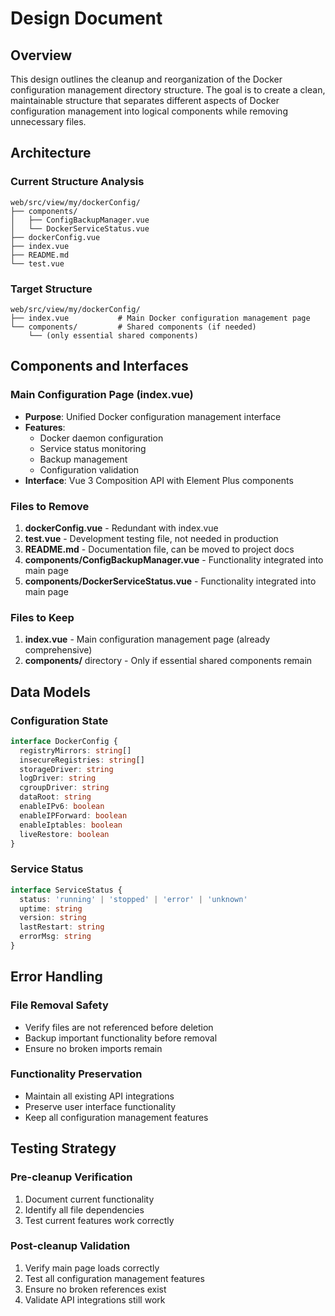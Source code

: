 # Design Document

## Overview

This design outlines the cleanup and reorganization of the Docker configuration management directory structure. The goal is to create a clean, maintainable structure that separates different aspects of Docker configuration management into logical components while removing unnecessary files.

## Architecture

### Current Structure Analysis
```
web/src/view/my/dockerConfig/
├── components/
│   ├── ConfigBackupManager.vue
│   └── DockerServiceStatus.vue
├── dockerConfig.vue
├── index.vue
├── README.md
└── test.vue
```

### Target Structure
```
web/src/view/my/dockerConfig/
├── index.vue           # Main Docker configuration management page
└── components/         # Shared components (if needed)
    └── (only essential shared components)
```

## Components and Interfaces

### Main Configuration Page (index.vue)
- **Purpose**: Unified Docker configuration management interface
- **Features**:
  - Docker daemon configuration
  - Service status monitoring
  - Backup management
  - Configuration validation
- **Interface**: Vue 3 Composition API with Element Plus components

### Files to Remove
1. **dockerConfig.vue** - Redundant with index.vue
2. **test.vue** - Development testing file, not needed in production
3. **README.md** - Documentation file, can be moved to project docs
4. **components/ConfigBackupManager.vue** - Functionality integrated into main page
5. **components/DockerServiceStatus.vue** - Functionality integrated into main page

### Files to Keep
1. **index.vue** - Main configuration management page (already comprehensive)
2. **components/** directory - Only if essential shared components remain

## Data Models

### Configuration State
```typescript
interface DockerConfig {
  registryMirrors: string[]
  insecureRegistries: string[]
  storageDriver: string
  logDriver: string
  cgroupDriver: string
  dataRoot: string
  enableIPv6: boolean
  enableIPForward: boolean
  enableIptables: boolean
  liveRestore: boolean
}
```

### Service Status
```typescript
interface ServiceStatus {
  status: 'running' | 'stopped' | 'error' | 'unknown'
  uptime: string
  version: string
  lastRestart: string
  errorMsg: string
}
```

## Error Handling

### File Removal Safety
- Verify files are not referenced before deletion
- Backup important functionality before removal
- Ensure no broken imports remain

### Functionality Preservation
- Maintain all existing API integrations
- Preserve user interface functionality
- Keep all configuration management features

## Testing Strategy

### Pre-cleanup Verification
1. Document current functionality
2. Identify all file dependencies
3. Test current features work correctly

### Post-cleanup Validation
1. Verify main page loads correctly
2. Test all configuration management features
3. Ensure no broken references exist
4. Validate API integrations still work